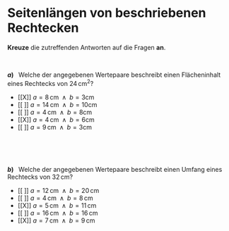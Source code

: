 <!--
version:  0.0.1

language: de

@style
input {
    text-align: center;
}

.flex-container {
    display: flex;
    flex-wrap: wrap;
    align-items: stretch;
    gap: 20px;
}

.flex-child {
    flex: 1;
    min-width: 350px;
    margin-right: 20px;
}

@media (max-width: 400px) {
    .flex-child {
        flex: 100%;
        margin-right: 0;
    }
}
@end

formula: \carry   \textcolor{red}{\scriptsize #1}
formula: \digit   \rlap{\carry{#1}}\phantom{#2}#2
formula: \permil  \text{‰}

import: https://raw.githubusercontent.com/LiaTemplates/Tikz-Jax/main/README.md

script: https://cdn.jsdelivr.net/gh/LiaTemplates/Tikz-Jax@main/dist/index.js


tags: Einheiten, Rechteck, Länge, Fläche, leicht, niedrig, Angeben

comment: Welche Wertepaare passen zum beschriebenen Rechteck?

author: Martin Lommatzsch

-->




# Seitenlängen von beschriebenen Rechtecken


**Kreuze** die zutreffenden Antworten auf die Fragen **an**.

<br>

<section class="flex-container">

<div class="flex-child">

__$a)\;\;$__ Welche der angegebenen Wertepaare beschreibt einen Flächeninhalt eines Rechtecks von $24\,$cm$^2$?


- [[X]] $a=8\,$cm$\;\;\wedge\;\; b=3$cm
- [[ ]] $a=14\,$cm$\;\;\wedge\;\; b=10$cm
- [[ ]] $a=4\,$cm$\;\;\wedge\;\; b=8$cm
- [[X]] $a=4\,$cm$\;\;\wedge\;\; b=6$cm
- [[ ]] $a=9\,$cm$\;\;\wedge\;\; b=3$cm

<br>
<br>
<br>

</div>

</section>



<section class="flex-container">

<div class="flex-child">

__$b)\;\;$__ Welche der angegebenen Wertepaare beschreibt einen Umfang eines Rechtecks von $32\,$cm?


- [[ ]] $a=12\,$cm$\;\;\wedge\;\; b=20\,$cm
- [[ ]] $a=4\,$cm$\;\;\wedge\;\; b=8\,$cm
- [[X]] $a=5\,$cm$\;\;\wedge\;\; b=11\,$cm
- [[ ]] $a=16\,$cm$\;\;\wedge\;\; b=16\,$cm
- [[X]] $a=7\,$cm$\;\;\wedge\;\; b=9\,$cm


<br>
<br>
<br>

</div>

</section>




<br>
<br>
<br>
<br>
<br>